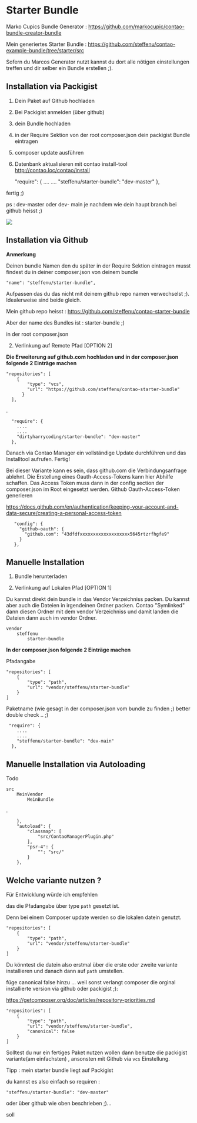 # Starter Bundle

Marko Cupics Bundle Generator : https://github.com/markocupic/contao-bundle-creator-bundle

Mein generiertes Starter Bundle :
https://github.com/steffenu/contao-example-bundle/tree/starter/src


Sofern du Marcos Generator nutzt kannst du dort 
alle nötigen einstellungen treffen und dir selber ein Bundle erstellen ;).

## Installation via Packigist

1. Dein Paket auf Github hochladen
2. Bei Packigist anmelden (über github)
3. dein Bundle hochladen
4. in der Require Sektion von der root composer.json dein packigist Bundle eintragen
5. composer update ausführen
6. Datenbank aktualisieren mit contao install-tool http://contao.loc/contao/install


     "require": {
        ....
        ....
        "steffenu/starter-bundle": "dev-master"
      },

fertig ;)

ps : dev-master oder dev- main je nachdem wie dein haupt branch 
bei github heisst ;)

![](https://i.imgur.com/Ww4AB32.png)

## Installation via Github

**Anmerkung**

Deinen bundle Namen den du später in der Require Sektion eintragen musst 
findest du in deiner composer.json von deinem bundle

    "name": "steffenu/starter-bundle",

Aufpassen das du das nicht mit deinem github repo namen verwechselst ;).
Idealerweise sind beide gleich.

Mein github repo heisst : https://github.com/steffenu/contao-starter-bundle

Aber der name des Bundles ist : starter-bundle ;)

in der root composer.json


2. Verlinkung auf Remote Pfad [OPTION 2]

**Die Erweiterung auf github.com hochladen und in der composer.json folgende 2 Einträge machen**


    "repositories": [
        {
            "type": "vcs",
            "url": "https://github.com/steffenu/contao-starter-bundle"
          }
      ],

.

      "require": {
        ....
        ....
        "dirtyharrycoding/starter-bundle": "dev-master"
      },

Danach via Contao Manager ein vollständige Update durchführen und das Installtool aufrufen. Fertig!



Bei dieser Variante kann es sein, dass github.com die Verbindungsanfrage ablehnt. Die Erstellung eines Oauth-Access-Tokens kann hier Abhilfe schaffen. Das Access Token muss dann in der config section der composer.json im Root eingesetzt werden. Github Oauth-Access-Token generieren

https://docs.github.com/en/authentication/keeping-your-account-and-data-secure/creating-a-personal-access-token

       "config": {
         "github-oauth": {
           "github.com": "43dfdfxxxxxxxxxxxxxxxxxxx5645rtzrfhgfe9"
         }
       },



## Manuelle Installation

1. Bundle herunterladen



2. Verlinkung auf Lokalen Pfad [OPTION 1] 

Du kannst direkt dein bundle in das Vendor Verzeichniss packen.
Du kannst aber auch die Dateien in irgendeinen Ordner packen.
Contao "Symlinked" dann diesen Ordner mit dem vendor Verzeichniss
und damit landen die Dateien dann auch im vendor Ordner.

    vendor
        steffenu
            starter-bundle

**In der composer.json folgende 2 Einträge machen**
 
Pfadangabe

    "repositories": [
        {
            "type": "path",
            "url": "vendor/steffenu/starter-bundle"
        }
    ]

Paketname (wie gesagt in der composer.json vom bundle zu finden ;) better double check .. ;)

     "require": {
        ....
        ....
        "steffenu/starter-bundle": "dev-main"
      },



## Manuelle Installation via Autoloading

Todo

    src
        MeinVendor
            MeinBundle

.

        },
        "autoload": {
            "classmap": [
                "src/ContaoManagerPlugin.php"
            ],
            "psr-4": {
                "": "src/"
            }
        },


## Welche variante nutzen ?

Für Entwicklung würde ich empfehlen

das die Pfadangabe über type `path` gesetzt ist.

Denn bei einem Composer update werden 
so die lokalen datein genutzt.


    "repositories": [
        {
            "type": "path",
            "url": "vendor/steffenu/starter-bundle"
        }
    ]


Du könntest die datein also erstmal über die erste oder zweite 
variante installieren und danach dann auf `path` umstellen.

füge canonical false hinzu ... weil sonst verlangt
composer die orginal installierte version via github oder packigist ;):

https://getcomposer.org/doc/articles/repository-priorities.md
    
    "repositories": [
        {
            "type": "path",
            "url": "vendor/steffenu/starter-bundle",
            "canonical": false
        }
    ]
   


Solltest du nur ein fertiges Paket nutzen wollen
dann benutze die packigist variante(am einfachsten) ,
ansonsten mit Github via `vcs` Einstellung.


Tipp :
mein starter bundle liegt auf Packigist 

du kannst es also einfach so requiren :

    "steffenu/starter-bundle": "dev-master"

oder über github wie oben beschrieben ;)...


soll



